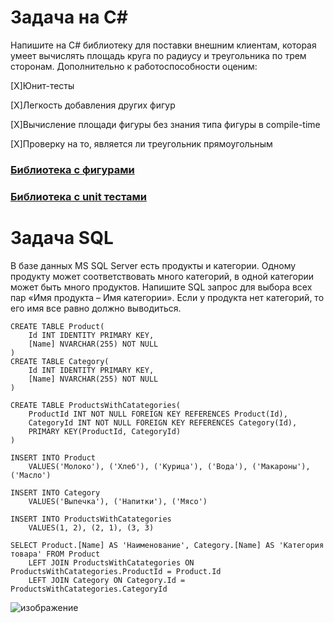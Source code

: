 # Задача на C#
Напишите на C# библиотеку для поставки внешним клиентам, которая умеет вычислять площадь круга по радиусу и треугольника по трем сторонам. Дополнительно к работоспособности оценим:

[X]Юнит-тесты

[X]Легкость добавления других фигур

[X]Вычисление площади фигуры без знания типа фигуры в compile-time

[X]Проверку на то, является ли треугольник прямоугольным
### [Библиотека с фигурами](https://github.com/PaulZtx/MindBox/blob/main/MindLib%20%E2%80%94%20%D0%BA%D0%BE%D0%BF%D0%B8%D1%8F/ClassShape.cs)
### [Библиотека с unit тестами](https://github.com/PaulZtx/MindBox/blob/main/MindLibTests%20%E2%80%94%20%D0%BA%D0%BE%D0%BF%D0%B8%D1%8F/UnitTest1.cs)
# Задача SQL
В базе данных MS SQL Server есть продукты и категории. Одному продукту может соответствовать много категорий, в одной категории может быть много продуктов. Напишите SQL запрос для выбора всех пар «Имя продукта – Имя категории». Если у продукта нет категорий, то его имя все равно должно выводиться.

```
CREATE TABLE Product(
	Id INT IDENTITY PRIMARY KEY, 
	[Name] NVARCHAR(255) NOT NULL
)
CREATE TABLE Category(
	Id INT IDENTITY PRIMARY KEY, 
	[Name] NVARCHAR(255) NOT NULL
)

CREATE TABLE ProductsWithCatategories(
	ProductId INT NOT NULL FOREIGN KEY REFERENCES Product(Id), 
	CategoryId INT NOT NULL FOREIGN KEY REFERENCES Category(Id),
	PRIMARY KEY(ProductId, CategoryId)
)

INSERT INTO Product 
	VALUES('Молоко'), ('Хлеб'), ('Курица'), ('Вода'), ('Макароны'), ('Масло')

INSERT INTO Category 
	VALUES('Выпечка'), ('Напитки'), ('Мясо')

INSERT INTO ProductsWithCatategories 
	VALUES(1, 2), (2, 1), (3, 3)

SELECT Product.[Name] AS 'Наименование', Category.[Name] AS 'Категория товара' FROM Product 
	LEFT JOIN ProductsWithCatategories ON ProductsWithCatategories.ProductId = Product.Id
	LEFT JOIN Category ON Category.Id = ProductsWithCatategories.CategoryId

```

![изображение](https://user-images.githubusercontent.com/36164890/177372246-654fbe56-186a-43fb-a251-879b66f10809.png)
